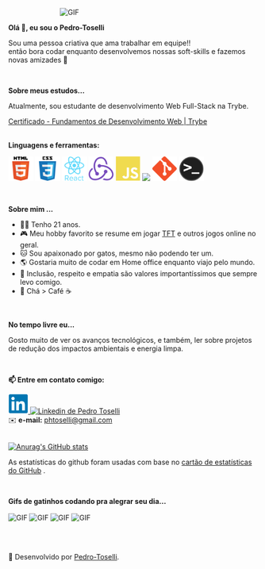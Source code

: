 <img align="right" alt="GIF" src="https://media.giphy.com/media/KzJkzjggfGN5Py6nkT/giphy.gif" width="400px"> <br>


<div>
  <p><strong>Olá 👋, eu sou o Pedro-Toselli</strong></p>
  <p> Sou uma pessoa criativa que ama trabalhar em equipe!! <br> então bora codar enquanto desenvolvemos nossas soft-skills e fazemos novas amizades 🙌 </p>
</div>

<br>

<div>
  <p> <strong>Sobre meus estudos...</strong></P>
  <p> Atualmente, sou estudante de desenvolvimento Web Full-Stack na Trybe. </p>
  <a target="_blank" href="https://drive.google.com/file/d/1J-r_RgoabvvtvuTyoCKAjBJBPXUHjJBB/view?usp=sharing">
    Certificado - Fundamentos de Desenvolvimento Web | Trybe
  </a>
</div>

<br>  

<div>
  <p><strong>Linguagens e ferramentas: </strong></p>
<p>
  <img width="50px" src="https://raw.githubusercontent.com/devicons/devicon/master/icons/html5/html5-original-wordmark.svg" />
  <img width="50px" src="https://raw.githubusercontent.com/devicons/devicon/master/icons/css3/css3-original-wordmark.svg" />
  <img width="50px" src="https://raw.githubusercontent.com/devicons/devicon/master/icons/react/react-original-wordmark.svg" />
  <img width="50px" src="https://raw.githubusercontent.com/devicons/devicon/master/icons/redux/redux-original.svg" />
  <img width="50px" src="https://raw.githubusercontent.com/devicons/devicon/master/icons/javascript/javascript-plain.svg" />
  <img width="50px" src="https://pics.freeicons.io/uploads/icons/png/5894313931548218185-512.png" />
  <img width="50px" src="https://raw.githubusercontent.com/devicons/devicon/master/icons/git/git-original.svg" />
  <img width="50px" src="https://raw.githubusercontent.com/github/explore/80688e429a7d4ef2fca1e82350fe8e3517d3494d/topics/terminal/terminal.png" />
</p>
</div>

<br>

<div>
  <p><strong>Sobre mim ...</strong></p>
  <ul>
    <li>🙇‍♂️ Tenho 21 anos. </li>
    <li>🎮 Meu hobby favorito se resume em jogar <a href="https://teamfighttactics.leagueoflegends.com/pt-br/">TFT</a> e outros jogos online no geral. </li>
   <li>🐱 Sou apaixonado por gatos, mesmo não podendo ter um. </li>
    <li>🌎 Gostaria muito de codar em Home office enquanto viajo pelo mundo. </li>
    <li>💁 Inclusão, respeito e empatia são valores importantíssimos que sempre levo comigo.</li>
    <li> 🍵 Chá > Café ☕ </li>
  </ul>
</div>

<br>

<div>
  <p><strong>No tempo livre eu...</strong></p>
  <p>Gosto muito de ver os avanços tecnológicos, e também, ler sobre projetos de redução dos impactos ambientais e energia limpa.</p>
</div>

<br>

<div>
  <p><strong>📫 Entre em contato comigo:</strong></p>
  <a target="_blank" href="https://www.linkedin.com/in/pedrotoselli/" rel="nofollow">
   <img alt="LinkdeIn de Pedro Toselli" width="40px" src="https://raw.githubusercontent.com/devicons/devicon/master/icons/linkedin/linkedin-original.svg">
  </a>
  <a target="_blank" href="https://www.instagram.com/phtoselli/" rel="nofollow">
   <img alt="Linkedin de Pedro Toselli" width="40px" src="https://user-images.githubusercontent.com/73919445/119417237-c38b4780-bccb-11eb-8001-3e84505a84f5.png">
  </a>
  
<!--   <a target="_blank" href="https://www.linkedin.com/in/pedrotoselli/" rel="nofollow">
   <img alt="LinkdeIn de Pedro Toselli" width="40px" src="https://raw.githubusercontent.com/devicons/devicon/master/icons/linkedin/linkedin-original.svg">
  </a> -->
  <br>
  ✉️ <strong>e-mail:</strong> <a href="mailto:phtoselli@gmail.com?Subject=Vim%20pelo%20seu%20github%20para%20te%20dizer%20...">phtoselli@gmail.com</a>
</div>

<br>


[![Anurag's GitHub stats](https://github-readme-stats.vercel.app/api?username=Pedro-Toselli&show_icons=true)](https://github.com/Pedro-Toselli/github-readme-stats)

As estatísticas do github foram usadas com base no <a target="_blank" href="https://github.com/anuraghazra/github-readme-stats">cartão de estatísticas do GitHub</a> .

<br>

<p><strong>Gifs de gatinhos codando pra alegrar seu dia...</strong></p>
<p>
  <img align="center" alt="GIF" src="https://media.giphy.com/media/LWJ7cKyiWPCnVyuAhT/giphy.gif" width="80px">
  <img align="center" alt="GIF" src="https://media.giphy.com/media/maNB0qAiRVAty/giphy.gif" width="80px">
  <img align="center" alt="GIF" src="https://media.giphy.com/media/unQ3IJU2RG7DO/giphy.gif" width="80px">
  <img align="center" alt="GIF" src="https://media.giphy.com/media/905GG7MjDw61q/giphy.gif" width="80px">
</p>

<br>

<br>

🥇 Desenvolvido por <a href="https://github.com/Pedro-Toselli" >Pedro-Toselli</a>.
